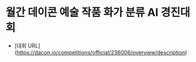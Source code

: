 # 월간 데이콘 예술 작품 화가 분류 AI 경진대회
- [대회 URL] (https://dacon.io/competitions/official/236006/overview/description)
